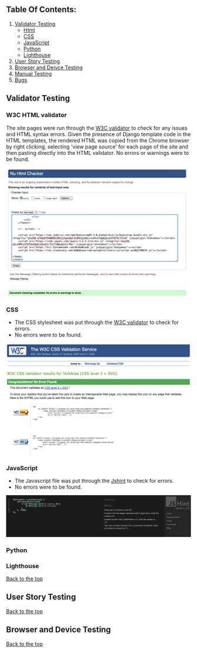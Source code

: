 ## Table Of Contents:
1. [Validator Testing](#vadilidator-testing)
    * [Html](#html)
    * [CSS](#css)
    * [JavaScript](#javascript)
    * [Python](#python)
    * [Lighthouse](#lighthouse)
2. [User Story Testing](#user-story-testing)
3. [Browser and Deivce Testing](#browser-and-device-testing)
4. [Manual Testing](#manual-testing)
5. [Bugs](#bugs)

## Validator Testing

### W3C HTML validator
The site pages were run through the [W3C validator](https://validator.w3.org/) to check for any issues and HTML syntax errors. 
Given the presence of Django template code in the HTML templates, the rendered HTML was copied from the Chrome browser by right clicking, selecting 'view page source' for each page of the site and then pasting directly into the HTML validator.
No errors or warnings were to be found.

![W3C HTML](readme-docs/images/w3c-html.png)

### CSS
- The CSS stylesheet was put through the [W3C validator](https://jigsaw.w3.org/css-validator/)  to check for errors.
- No errors were to be found.

![W3C CSS](readme-docs/images/w3c-css.png)  

### JavaScript
- The Javascript file was put through the [Jshint](https://jshint.com/) to check for errors. 
- No errors were to be found.

![JS Validator screenshot](readme-docs/images/jshint.png)

### Python


### Lighthouse

[Back to the top](#table-of-contents)


## User Story Testing

[Back to the top](#table-of-contents)


## Browser and Device Testing

[Back to the top](#table-of-contents)

